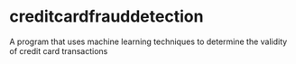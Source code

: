 # creditcardfrauddetection
A program that uses machine learning techniques to determine the validity of credit card transactions
